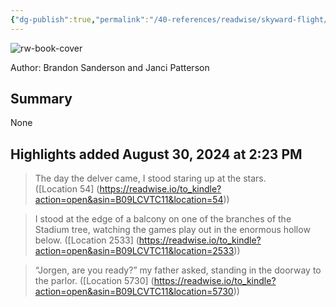 ```yaml
---
{"dg-publish":true,"permalink":"/40-references/readwise/skyward-flight/","tags":["rw/books"]}
---
```


![rw-book-cover](https://m.media-amazon.com/images/I/91AOY6A8F2L._SY160.jpg)
  
Author: Brandon Sanderson and Janci Patterson

## Summary

None

## Highlights added August 30, 2024 at 2:23 PM
>The day the delver came, I stood staring up at the stars. ([Location 54] (https://readwise.io/to_kindle?action=open&asin=B09LCVTC11&location=54))


>I stood at the edge of a balcony on one of the branches of the Stadium tree, watching the games play out in the enormous hollow below. ([Location 2533] (https://readwise.io/to_kindle?action=open&asin=B09LCVTC11&location=2533))


>“Jorgen, are you ready?” my father asked, standing in the doorway to the parlor. ([Location 5730] (https://readwise.io/to_kindle?action=open&asin=B09LCVTC11&location=5730))



